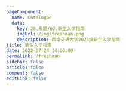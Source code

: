```yaml
---
pageComponent:
  name: Catalogue
  data:
    key: 20.专题/02.新生入学指南
    imgUrl: /img/freshman.png
    description: 西南交通大学2024级新生入学指南
title: 新生入学指南
date: 2022-07-24 14:00:00
permalink: /freshman
sidebar: false
article: false
comment: false
editLink: false
---
```

